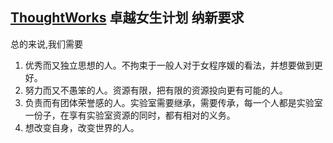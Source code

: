 ## [ThoughtWorks](https://www.thoughtworks.com/ "The Best")  卓越女生计划 纳新要求

总的来说,我们需要

1. 优秀而又独立思想的人。不拘束于一般人对于女程序媛的看法，并想要做到更好。
2. 努力而又不愚笨的人。资源有限，把有限的资源投向更有可能的人。
3. 负责而有团体荣誉感的人。实验室需要继承，需要传承，每一个人都是实验室一份子，在享有实验室资源的同时，都有相对的义务。
4. 想改变自身，改变世界的人。
